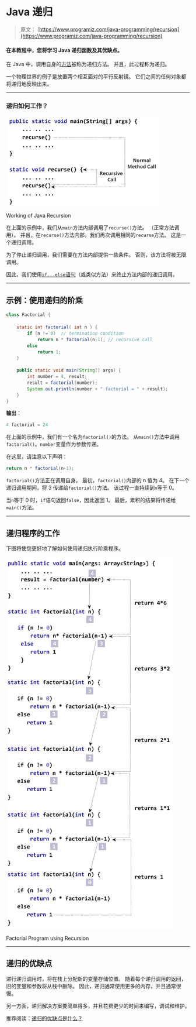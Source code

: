 # Java 递归

> 原文： [https://www.programiz.com/java-programming/recursion](https://www.programiz.com/java-programming/recursion)

#### 在本教程中，您将学习 Java 递归函数及其优缺点。

在 Java 中，调用自身的[方法](/java-programming/methods "Java Methods")被称为递归方法。 并且，此过程称为递归。

一个物理世界的例子是放置两个相互面对的平行反射镜。 它们之间的任何对象都将递归地反映出来。

* * *

### 递归如何工作？

![A function is calling itself](img/98c8b3e1c9ca805d7cabab0f8bea1bf4.png "Working of Java Recursion")

Working of Java Recursion



在上面的示例中，我们从`main`方法内部调用了`recurse()`方法。 （正常方法调用）。 并且，在`recurse()`方法内部，我们再次调用相同的`recurse`方法。 这是一个递归调用。

为了停止递归调用，我们需要在方法内部提供一些条件。 否则，该方法将被无限调用。

因此，我们使用[`if...else`语句](/java-programming/if-else-statement "Java if...else")（或类似方法）来终止方法内部的递归调用。

* * *

## 示例：使用递归的阶乘

```java
class Factorial {

    static int factorial( int n ) {
        if (n != 0)  // termination condition
            return n * factorial(n-1); // recursive call
        else
            return 1;
    }

    public static void main(String[] args) {
        int number = 4, result;
        result = factorial(number);
        System.out.println(number + " factorial = " + result);
    }
}
```

**输出**：

```java
4 factorial = 24
```

在上面的示例中，我们有一个名为`factorial()`的方法。 从`main()`方法中调用`factorial()`。`number`变量作为参数传递。

在这里，请注意以下声明：

```java
return n * factorial(n-1);
```

`factorial()`方法正在调用自身。 最初，`factorial()`内部的 n 值为 4。 在下一个递归调用期间，将 3 传递给`factorial()`方法。 该过程一直持续到`n`等于 0。

当`n`等于 0 时，`if`语句返回`false`，因此返回 1。 最后，累积的结果将传递给`main()`方法。

* * *

## 递归程序的工作

下图将使您更好地了解如何使用递归执行阶乘程序。

![Finding the factorial of a number using recursion](img/2fadcf39da8f7f8c908856a362725c5e.png "Factorial Program using Recursion")

Factorial Program using Recursion



* * *

## 递归的优缺点

进行递归调用时，将在栈上分配新的变量存储位置。 随着每个递归调用的返回，旧的变量和参数将从栈中删除。 因此，递归通常使用更多的内存，并且通常很慢。

另一方面，递归解决方案要简单得多，并且花费更少的时间来编写，调试和维护。

推荐阅读：[递归的优缺点是什么？](https://stackoverflow.com/questions/5250733/what-are-the-advantages-and-disadvantages-of-recursion)